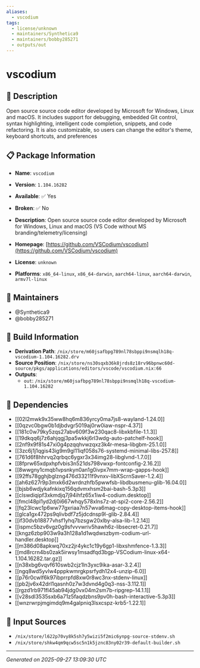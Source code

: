 ```yaml
---
aliases:
  - vscodium
tags:
  - license/unknown
  - maintainers/Synthetica9
  - maintainers/bobby285271
  - outputs/out
---
```


# vscodium

## 📝 Description

Open source source code editor developed by Microsoft for Windows,
Linux and macOS. It includes support for debugging, embedded Git
control, syntax highlighting, intelligent code completion, snippets,
and code refactoring. It is also customizable, so users can change the
editor's theme, keyboard shortcuts, and preferences


## 📋 Package Information

- **Name**: `vscodium`
- **Version**: `1.104.16282`
- **Available**: ✅ Yes
- **Broken**: ✅ No
- **Description**: Open source source code editor developed by Microsoft for Windows,
Linux and macOS (VS Code without MS branding/telemetry/licensing)

- **Homepage**: [https://github.com/VSCodium/vscodium](https://github.com/VSCodium/vscodium)
- **License**: `unknown`
- **Platforms**: `x86_64-linux`, `x86_64-darwin`, `aarch64-linux`, `aarch64-darwin`, `armv7l-linux`
## 👥 Maintainers

- @Synthetica9
- @bobby285271


## 🔧 Build Information

- **Derivation Path**: `/nix/store/m60jsafbpg789nl78sbppi9nsmqlh18q-vscodium-1.104.16282.drv`
- **Source Position**: `/nix/store/ns30sqxb36k8jrds8z18rv96bpnwc60d-source/pkgs/applications/editors/vscode/vscodium.nix:66`
- **Outputs**:
  - `out`:  `/nix/store/m60jsafbpg789nl78sbppi9nsmqlh18q-vscodium-1.104.16282`

## 🔗 Dependencies

- [[02l2mwk9x35ww8hq6m836yrcy0ma7js8-wayland-1.24.0]]
- [[0qzvc0bgw0b1djbdvgr5019aj0rw0iaw-nspr-4.37]]
- [[181c0w79ky5zqs27abv609f3w230qac8-libxkbfile-1.1.3]]
- [[19dkqq6j7z6ahjqgj3pa5wkkj6rl3wdg-auto-patchelf-hook]]
- [[2nf9x9f81s47xi0g4pzqqhvwzqxz3k4r-mesa-libgbm-25.1.0]]
- [[3zc6j1j1qgis43ig9m9gl11iqf058s76-systemd-minimal-libs-257.8]]
- [[761d6f8hhrvq2qrbqc6ygxr3x34img28-libglvnd-1.7.0]]
- [[8fprw65xdpxhpfvbis3n521ds798vwxp-fontconfig-2.16.2]]
- [[8wwgny1cmqb1vpsnkyn0an1g0ivpx7mm-wrap-gapps-hook]]
- [[92ffs78gghjbglzng476d33211f9vnxv-libXScrnSaver-1.2.4]]
- [[ah6z627r9p3mxk6d2wrdnzhfb5pwwfsb-libdbusmenu-glib-16.04.0]]
- [[bjsb6wdjykafnkixq156qdvmxhsm2bai-bash-5.3p3]]
- [[clswdiqipf3xkmdjq7j94ihfz65x1iw4-codium.desktop]]
- [[fmcl48pl1yd2dj0i667whqy578xlns7z-at-spi2-core-2.56.2]]
- [[fq23lcwc1p6ww77gxriaa7n57wva6mag-copy-desktop-items-hook]]
- [[glca1gx472ps9qlivbdf7z5jdcdnsp9l-glib-2.84.4]]
- [[if30dvb18877vhsf1yhq7bzsgw20xlby-alsa-lib-1.2.14]]
- [[ispmc5bzv6vgz0g9sfvvvwriv5hawh6z-libsecret-0.21.7]]
- [[kngz6zbp903w9a3h128a1d1wqdwszbym-codium-url-handler.desktop]]
- [[m386d08apkwq70xz2jr4ykc1c19y6gp1-libxshmfence-1.3.3]]
- [[md8rcrn4bs0zak5irwsy1msadfqd3bgp-VSCodium-linux-x64-1.104.16282.tar.gz]]
- [[n38xbg6vqvf610swb2cjz1ln3yxc9ika-asar-3.2.4]]
- [[ngq8wd5yvlw4pppkwmrgkpsrfydh12x4-unzip-6.0]]
- [[p76r0cwlf6k97ibprrpfd8xw0r8wc3nx-stdenv-linux]]
- [[pb2jv6x42drl1qasnh0z7w3dvnd4g0q3-nss-3.112.1]]
- [[rgzd1rb971fl45ab94jdg0vx04m2sm7b-ripgrep-14.1.1]]
- [[v28sdl3535sxb6a71z5faqdzbns9pv0h-bash-interactive-5.3p3]]
- [[wnzrwrpjmgimdq9m4galpniq3lsxcspz-krb5-1.22.1]]

## 📁 Input Sources

- `/nix/store/l622p70vy8k5sh7y5wizi5f2mic6ynpg-source-stdenv.sh`
- `/nix/store/shkw4qm9qcw5sc5n1k5jznc83ny02r39-default-builder.sh`

---
*Generated on 2025-09-27 13:09:30 UTC*
